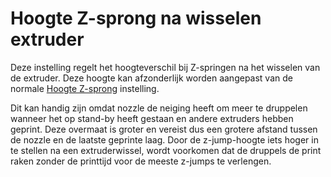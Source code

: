 Hoogte Z-sprong na wisselen extruder
====
Deze instelling regelt het hoogteverschil bij Z-springen na het wisselen van de extruder. Deze hoogte kan afzonderlijk worden aangepast van de normale [Hoogte Z-sprong](retraction_hop.md) instelling.

Dit kan handig zijn omdat nozzle de neiging heeft om meer te druppelen wanneer het op stand-by heeft gestaan en andere extruders hebben geprint. Deze overmaat is groter en vereist dus een grotere afstand tussen de nozzle en de laatste geprinte laag. Door de z-jump-hoogte iets hoger in te stellen na een extruderwissel, wordt voorkomen dat de druppels de print raken zonder de printtijd voor de meeste z-jumps te verlengen.